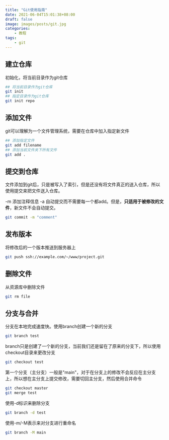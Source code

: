 ```yaml
---
title: "Git使用指南"
date: 2021-06-04T15:01:38+08:00
draft: false
image: images/posts/git.jpg
categories:
    - 教程
tags:
    - git
---
```


## 建立仓库

初始化，将当前目录作为git仓库

```bash
## 将当前目录作为git仓库
git init
## 指定目录作为git仓库
git init repo
```

## 添加文件

git可以理解为一个文件管理系统，需要在仓库中加入指定新文件

```bash
## 添加指定文件
git add filename
## 添加当前文件夹下所有文件
git add .
```

## 提交到仓库

文件添加到git后，只是被写入了索引，但是还没有将文件真正的送入仓库，所以使用提交来把文件送入仓库。

-m 添加注释信息
-a 自动提交而不需要每一个都add。但是，**只适用于被修改的文件**，新文件不会自动提交。

```bash
git commit -m "comment"
```

## 发布版本

将修改后的一个版本推送到服务器上

```bash
git push ssh://example.com/~/www/project.git
```

## 删除文件

从资源库中删除文件

```bash
git rm file
```

## 分支与合并

分支在本地完成速度快。使用branch创建一个新的分支

```bash
git branch test
```

branch只是创建了一个新的分支，当前我们还是留在了原来的分支下，所以使用checkout目录来更改分支

```bash
git checkout test
```

第一个分支（主分支）一般是"main"，对于在分支上的修改不会反应在主分支上，所以想在主分支上提交修改，需要切回主分支，然后使用合并命令

```bash
git checkout master
git merge test
```

使用-d标识来删除分支

```bash
git branch -d test
```

使用-m/-M表示来对分支进行重命名

```bash
git branch -M main
```

